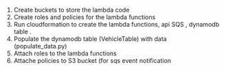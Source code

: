 1. Create buckets to store the lambda code
2. Create roles and policies for the lambda functions
3. Run cloudformation to create the lambda functions, api SQS , dynamodb table .
4. Populate the dynamodb table (VehicleTable) with data (populate_data.py)
4. Attach roles to the lambda functions
5. Attache policies to S3 bucket (for sqs event notification
